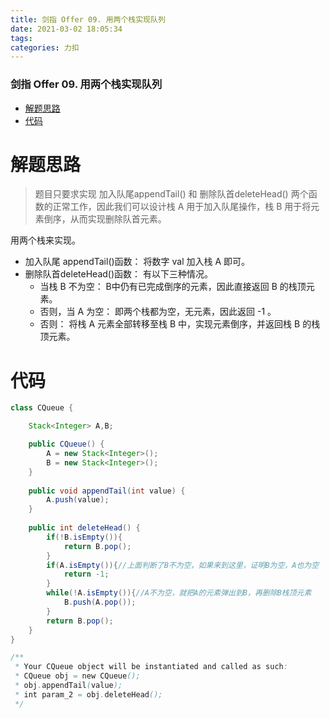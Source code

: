 ```yaml
---
title: 剑指 Offer 09. 用两个栈实现队列
date: 2021-03-02 18:05:34
tags: 
categories: 力扣
---
```


<!--more-->

### 剑指 Offer 09. 用两个栈实现队列

- [解题思路](#_2)
- [代码](#_13)

# 解题思路

> 题目只要求实现 加入队尾appendTail\(\) 和 删除队首deleteHead\(\) 两个函数的正常工作，因此我们可以设计栈 A 用于加入队尾操作，栈 B 用于将元素倒序，从而实现删除队首元素。

用两个栈来实现。

- 加入队尾 appendTail\(\)函数： 将数字 val 加入栈 A 即可。
- 删除队首deleteHead\(\)函数： 有以下三种情况。
  - 当栈 B 不为空： B中仍有已完成倒序的元素，因此直接返回 B 的栈顶元素。
  - 否则，当 A 为空： 即两个栈都为空，无元素，因此返回 -1 。
  - 否则： 将栈 A 元素全部转移至栈 B 中，实现元素倒序，并返回栈 B 的栈顶元素。

# 代码

```java
class CQueue {

    Stack<Integer> A,B;

    public CQueue() {
        A = new Stack<Integer>();
        B = new Stack<Integer>();
    }
    
    public void appendTail(int value) {
        A.push(value);
    }
    
    public int deleteHead() {
        if(!B.isEmpty()){
            return B.pop();
        }
        if(A.isEmpty()){//上面判断了B不为空，如果来到这里，证明B为空，A也为空
            return -1;
        }
        while(!A.isEmpty()){//A不为空，就把A的元素弹出到B，再删除B栈顶元素
            B.push(A.pop());
        }
        return B.pop();
    }
}

/**
 * Your CQueue object will be instantiated and called as such:
 * CQueue obj = new CQueue();
 * obj.appendTail(value);
 * int param_2 = obj.deleteHead();
 */

```